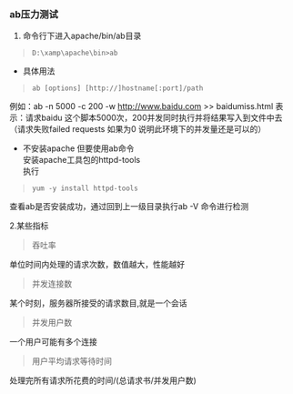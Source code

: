 ### ab压力测试
1. 命令行下进入apache/bin/ab目录    
>     D:\xamp\apache\bin>ab

- 具体用法    
>     ab [options] [http://]hostname[:port]/path
例如：ab -n 5000 -c 200 -w http://www.baidu.com >> baidumiss.html 表示：请求baidu 这个脚本5000次，200并发同时执行并将结果写入到文件中去（请求失败failed requests 如果为0 说明此环境下的并发量还是可以的）

- 不安装apache 但要使用ab命令    
安装apache工具包的httpd-tools    
执行
>     yum -y install httpd-tools
查看ab是否安装成功，通过回到上一级目录执行ab -V 命令进行检测

2.某些指标   
>吞吐率    
 
单位时间内处理的请求次数，数值越大，性能越好
> 并发连接数

某个时刻，服务器所接受的请求数目,就是一个会话

>并发用户数

一个用户可能有多个连接
>用户平均请求等待时间

处理完所有请求所花费的时间/(总请求书/并发用户数)


